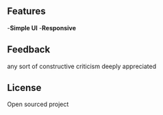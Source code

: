 ## Features
-**Simple UI**
-**Responsive**

## Feedback
any sort of constructive criticism deeply appreciated


## License
Open sourced project
